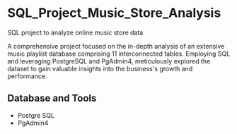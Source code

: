 # SQL_Project_Music_Store_Analysis
SQL project to analyze online music store data

A comprehensive project focused on the in-depth analysis of an extensive music playlist database comprising 11 interconnected tables.
Employing SQL and leveraging PostgreSQL and PgAdmin4, meticulously explored the dataset to gain valuable insights into the business's growth and performance.



## Database and Tools
* Postgre SQL
* PgAdmin4


